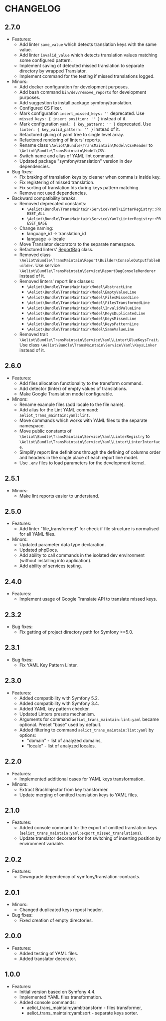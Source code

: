 CHANGELOG
=========

2.7.0
-----
* Features:
  * Add linter `same_value` which detects translation keys with the same value.
  * Add linter `invalid_value` which detects translation values matching some configured pattern.
  * Implement saving of detected missed translation to separate directory by wrapped Translator.
  * Implement command for the testing if missed translations logged.
* Minors:
  * Add docker configuration for development purposes.
  * Add bash command `bin/dev/remove_reports` for development purposes.
  * Add suggestion to install package symfony/translation.
  * Configured CS Fixer.
  * Mark configuration `insert_missed_keys: ''` deprecated.
    Use `missed_keys: { insert_position: '' }` instead of it.
  * Mark configuration `yaml: { key_pattern: '' }` deprecated.
    Use `linter: { key_valid_pattern: '' }` instead of it.
  * Refactored gluing of yaml tree to single level array.
  * Refactored rendering of linters' reports.
  * Rename class `\Aeliot\Bundle\TransMaintain\Model\CsvReader` to `\Aeliot\Bundle\TransMaintain\Model\CSV`.
  * Switch name and alias of YAML lint command.
  * Updated package "symfony/translation" version in dev dependencies.
* Bug fixes:
  * Fix braking of translation keys by cleaner when comma is inside key.
  * Fix registering of missed translation.
  * Fix sorting of translation Ids during keys pattern matching.
  * Remove not used dependencies.
* Backward compatibility breaks:
  * Removed deprecated constants:
    * `\Aeliot\Bundle\TransMaintain\Service\Yaml\LinterRegistry::PRESET_ALL`
    * `\Aeliot\Bundle\TransMaintain\Service\Yaml\LinterRegistry::PRESET_BASE`
  * Change naming:
    * language_id -> translation_id
    * language -> locale
  * Move Translator decorators to the separate namespace.
  * Refactored linters' [ReportBag](src/Model/ReportBag.php) class.
  * Removed class `\Aeliot\Bundle\TransMaintain\Report\Builder\ConsoleOutputTableBuilder`.
    Use service `\Aeliot\Bundle\TransMaintain\Service\ReportBagConsoleRenderer` instead of it.
  * Removed linters' report line classes:
    * `\Aeliot\Bundle\TransMaintain\Model\AbstractLine`
    * `\Aeliot\Bundle\TransMaintain\Model\EmptyValueLine`
    * `\Aeliot\Bundle\TransMaintain\Model\FilesMissedLine`
    * `\Aeliot\Bundle\TransMaintain\Model\FilesTransformedLine`
    * `\Aeliot\Bundle\TransMaintain\Model\InvalidValueLine`
    * `\Aeliot\Bundle\TransMaintain\Model\KeysDuplicatedLine`
    * `\Aeliot\Bundle\TransMaintain\Model\KeysMissedLine`
    * `\Aeliot\Bundle\TransMaintain\Model\KeysPatternLine`
    * `\Aeliot\Bundle\TransMaintain\Model\SameValueLine`
  * Removed trait `\Aeliot\Bundle\TransMaintain\Service\Yaml\Linter\GlueKeysTrait`. 
    Use class `\Aeliot\Bundle\TransMaintain\Service\Yaml\KeysLinker` instead of it. 

2.6.0
-----
* Features:
  * Add files allocation functionality to the transform command.
  * Add detector (linter) of empty values of translations.
  * Make Google Translation model configurable.
* Minors:
  * Rename example files (add locale to the file name).
  * Add alias for the Lint YAML command: `aeliot_trans_maintain:yaml:lint`.
  * Move commands which works with YAML files to the separate namespace.
  * Move public constants of `\Aeliot\Bundle\TransMaintain\Service\Yaml\LinterRegistry` to `\Aeliot\Bundle\TransMaintain\Service\Yaml\Linter\LinterInterface`.
  * Simplify report line definitions through the defining of columns order and headers in the single place of each report line model.
  * Use `.env` files to load parameters for the development kernel.

2.5.1
-----
* Minors:
  * Make lint reports easier to understand.

2.5.0
-----
* Features:
  * Add linter "file_transformed" for check if file structure is normalised for all YAML files.
* Minors:
  * Updated parameter data type declaration.
  * Updated phpDocs.
  * Add ability to call commands in the isolated dev environment (without installing into application).
  * Add ability of services testing.

2.4.0
-----
* Features:
  * Implement usage of Google Translate API to translate missed keys.

2.3.2
-----
* Bug fixes:
  * Fix getting of project directory path for Symfony >=5.0.

2.3.1
-----
* Bug fixes:
  * Fix YAML Key Pattern Linter.

2.3.0
-----
* Features:
  * Added compatibility with Symfony 5.2.
  * Added compatibility with Symfony 3.4.
  * Added YAML key pattern checker.
  * Updated Linters presets mechanism.
  * Arguments for command `aeliot_trans_maintain:lint:yaml` became optional. Preset "base" used by default.
  * Added filtering to command `aeliot_trans_maintain:lint:yaml` by options:
    * "domain" - list of analyzed domains,
    * "locale" - list of analyzed locales.

2.2.0
-----
* Features:
  * Implemented additional cases for YAML keys transformation.
* Minors:
  * Extract BrachInjector from key transformer.
  * Update merging of omitted translation keys to YAML files.

2.1.0
-----
* Features:
  * Added console command for the export of omitted translation keys (`aeliot_trans_maintain:yaml:export_missed_translations`).
  * Update translator decorator for hot switching of inserting position by environment variable.

2.0.2
-----
* Features:
  * Downgrade dependency of symfony/translation-contracts.

2.0.1
-----
* Minors:
  * Changed duplicated keys repost header.
* Bug fixes:
  * Fixed creation of empty directories.

2.0.0
-----
* Features:
  * Added testing of YAML files.
  * Added translator decorator.

1.0.0
-----
* Features:
  * Initial version based on Symfony 4.4.
  * Implemented YAML files transformation.
  * Added console commands:
      * aeliot_trans_maintain:yaml:transform - files transformer,
      * aeliot_trans_maintain:yaml:sort - separate keys sorter.

